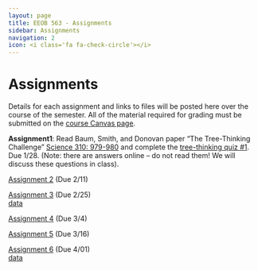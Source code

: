 ```yaml
---
layout: page
title: EEOB 563 - Assignments
sidebar: Assignments
navigation: 2
icon: <i class='fa fa-check-circle'></i>
---
```


# Assignments

Details for each assignment and links to files will be posted here over the course of the semester.
All of the material required for grading must be submitted on the [course Canvas page](https://canvas.iastate.edu/courses/57269).

**Assignment1**:  Read Baum, Smith, and Donovan paper “The Tree-Thinking Challenge” [Science 310: 979-980](http://science.sciencemag.org/content/310/5750/979.full.pdf) and complete the [tree-thinking quiz #1](https://isu-molphyl.github.io/EEOB563-Spring2021/assignments/assignment1.pdf).
Due 1/28.  (Note: there are answers online – do not read them! We will discuss these questions in class).

[Assignment 2](https://isu-molphyl.github.io/EEOB563-Spring2021/assignments/assignment2.pdf) (Due 2/11)  

[Assignment 3](https://isu-molphyl.github.io/EEOB563-Spring2021/assignments/assignment3.pdf) (Due 2/25)  
[data](https://isu-molphyl.github.io/EEOB563-Spring2021/assignments/a3_cob_nt.fasta)

[Assignment 4](https://isu-molphyl.github.io/EEOB563-Spring2021/assignments/assignment4.pdf)
(Due 3/4)

[Assignment 5](https://isu-molphyl.github.io/EEOB563-Spring2021/assignments/assignment5.pdf)
(Due 3/16)

[Assignment 6](https://isu-molphyl.github.io/EEOB563-Spring2021/assignments/assignment6.pdf) (Due 4/01)  
[data](https://isu-molphyl.github.io/EEOB563-Spring2021/assignments/hiv.nxs)

<!--
-->
